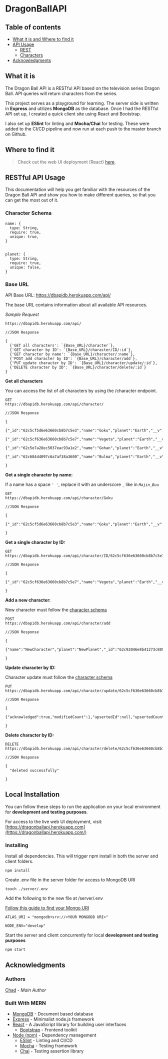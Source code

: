 # DragonBallAPI

## Table of contents 

- [What it is and Where to find it](#what-it-is)
- [API Usage](#api-usage)
  - [REST](#rest)
  - [Characters](#characters)
- [Acknowledgments](#acknowledgments)

## What it is

The Dragon Ball API is a RESTful API based on the television series Dragon Ball. API queries will return characters from the series. 

This project serves as a playground for learning. The server side is written in **Express** and utilizes **MongoDB** as the database. Once I had the RESTful API set up, I created a quick client site using React and Bootstrap.

I also set up **ESlint** for linting and **Mocha/Chai** for testing. These were added to the CI/CD pipeline and now run at each push to the master branch on Github. 

## Where to find it

> Check out the web UI deployment (React) [here](https://dragonballapi.herokuapp.com/).

## RESTful API Usage
This documentation will help you get familiar with the resources of the Dragon Ball API and show you how to make different queries, so that you can get the most out of it.

### Character Schema
```
name: {
  type: String,
  require: true,
  unique: true,
}


planet: {
  type: String,
  require: true,
  unique: false,
}
```

### Base URL
API Base URL: https://dbapidb.herokuapp.com/api/

The base URL contains information about all available API resources.

*Sample Request*
```
https://dbapidb.herokuapp.com/api/
```
```
//JSON Response

{
  {'GET all characters': `{Base_URL}/character`},
  {'GET character by ID': `{Base_URL}/character/ID/:id`},
  {'GET character by name': `{Base_URL}/character/:name`},
  {'POST add character by ID': `{Base_URL}/character/add`},
  {'PUT update character by ID': `{Base_URL}/character/update/:id`},
  {'DELETE character by ID': `{Base_URL}/character/delete/:id`}
}
```

**Get all characters**

You can access the list of all characters by using the /character endpoint.

```
GET
https://dbapidb.herokuapp.com/api/character/
```

```
//JSON Response

{
  {"_id":"62c5cf5d6e63660cb8b7c5e3","name":"Goku","planet":"Earth","__v":0},
  {"_id":"62c5cf636e63660cb8b7c5e7","name":"Vegeta","planet":"Earth","__v":0},
  {"_id":"62c5e7a28ec5037eac93a1e2","name":"Gohan","planet":"Earth","__v":0},
  {"_id":"62c684d4097c6a7af38a3600","name":"Bulma","planet":"Earth","__v":0}]

}
```

**Get a single character by name:**

If a name has a space `' '`, replace it with an underscore `_` like in *`Majin_Buu`*

```
GET
https://dbapidb.herokuapp.com/api/character/Goku
```

```
//JSON Response

{
  {"_id":"62c5cf5d6e63660cb8b7c5e3","name":"Goku","planet":"Earth","__v":0}

}
```


**Get a single character by ID:**

```
GET
https://dbapidb.herokuapp.com/api/character/ID/62c5cf636e63660cb8b7c5e7
```

```
//JSON Response

{
  {"_id":"62c5cf636e63660cb8b7c5e7","name":"Vegeta","planet":"Earth","__v":0}

}
```

**Add a new character:**

New character must follow the [character schema](#character-schema)

```
POST
https://dbapidb.herokuapp.com/api/character/add
```

```
//JSON Response

{
  {"name":"NewCharacter","planet":"NewPlanet","_id":"62c92046e8b41273c809c8db","__v":0}

}
```

**Update character by ID:**

Character update must follow the [character schema](#character-schema)

```
PUT
https://dbapidb.herokuapp.com/api/character/update/62c5cf636e63660cb8b7c5e7
```

```
//JSON Response

{
  {"acknowledged":true,"modifiedCount":1,"upsertedId":null,"upsertedCount":0,"matchedCount":1}

}
```
**Delete character by ID:**

```
DELETE
https://dbapidb.herokuapp.com/api/character/delete/62c5cf636e63660cb8b7c5e7
```

```
//JSON Response

{
  "deleted successfully"

}
```

## Local Installation

You can follow these steps to run the application on your local environment for **development and testing purposes**.

For access to the live web UI deployment, visit:  
[https://dragonballapi.herokuapp.com](https://dragonballapi.herokuapp.com/)

### Installing

Install all dependencies. This will trigger npm install in both the server and client folders. 

```
npm install
```

Create .env file in the server folder for access to MongoDB URI

```
touch ./server/.env
```

Add the following to the new file at /server/.env

[Follow this guide to find your Mongo URI](https://www.mongodb.com/docs/guides/atlas/connection-string/)

```
ATLAS_URI = "mongodb+srv://<YOUR MONGODB URI>"

NODE_ENV="develop"
```

Start the server and client concurrently for local **development and testing purposes**

```
npm start
```

## Acknowledgments

### Authors
 
[Chad](https://github.com/chadvidovcich) - *Main Author*

### Built With MERN

* [MongoDB](https://www.mongodb.com/) - Document based database
* [Express](https://expressjs.com/) - Minimalist node.js framework
* [React](https://reactjs.org/) - A JavaScript library for building user interfaces
  * [Bootstrap](https://getbootstrap.com/) - Frontend toolkit
* [Node (npm)](https://www.npmjs.com/) - Dependency management
  * [ESlint](https://eslint.org/) - Linting and CI/CD
  * [Mocha](https://mochajs.org/) - Testing framework
  * [Chai](https://www.chaijs.com/) - Testing assertion library